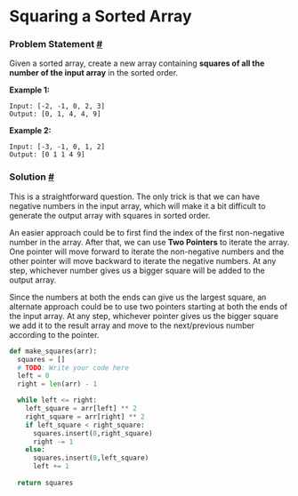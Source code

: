# Squaring a Sorted Array

### Problem Statement [#](https://www.educative.io/courses/grokking-the-coding-interview/R1ppNG3nV9R#problem-statement)

Given a sorted array, create a new array containing **squares of all the number of the input array** in the sorted order.

**Example 1:**

```
Input: [-2, -1, 0, 2, 3]
Output: [0, 1, 4, 4, 9]
```

**Example 2:**

```
Input: [-3, -1, 0, 1, 2]
Output: [0 1 1 4 9]
```



### Solution [#](https://www.educative.io/courses/grokking-the-coding-interview/R1ppNG3nV9R#solution)

This is a straightforward question. The only trick is that we can have negative numbers in the input array, which will make it a bit difficult to generate the output array with squares in sorted order.

An easier approach could be to first find the index of the first non-negative number in the array. After that, we can use **Two Pointers** to iterate the array. One pointer will move forward to iterate the non-negative numbers and the other pointer will move backward to iterate the negative numbers. At any step, whichever number gives us a bigger square will be added to the output array. 

Since the numbers at both the ends can give us the largest square, an alternate approach could be to use two pointers starting at both the ends of the input array. At any step, whichever pointer gives us the bigger square we add it to the result array and move to the next/previous number according to the pointer. 

```python
def make_squares(arr):
  squares = []
  # TODO: Write your code here
  left = 0
  right = len(arr) - 1

  while left <= right:
    left_square = arr[left] ** 2
    right_square = arr[right] ** 2
    if left_square < right_square:
      squares.insert(0,right_square)
      right -= 1
    else:
      squares.insert(0,left_square)
      left += 1
      
  return squares

```

